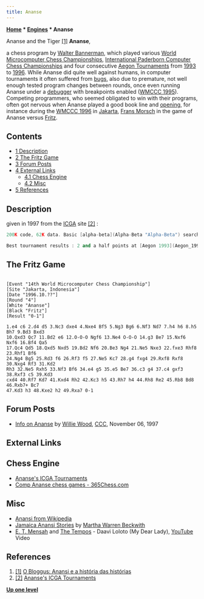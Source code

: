 ```yaml
---
title: Ananse
---
```

**[Home](Home "Home") * [Engines](Engines "Engines") * Ananse**

[](http://obloggus.blogspot.com/2012/02/anansi-e-historia-das-historias.html) Ananse and the Tiger <a id="cite-note-1" href="#cite-ref-1">[1]</a>
**Ananse**,

a chess program by [Walter Bannerman](Walter_Bannerman "Walter Bannerman"), which played various [World Microcomputer Chess Championships](World_Microcomputer_Chess_Championship "World Microcomputer Chess Championship"), [International Paderborn Computer Chess Championships](IPCCC "IPCCC") and four consecutive [Aegon Tournaments](Aegon_Tournaments "Aegon Tournaments") from [1993](Aegon_1993 "Aegon 1993") to [1996](Aegon_1996 "Aegon 1996").
While Ananse did quite well against humans, in computer tournaments it often suffered from [bugs](Engine_Testing#bugs "Engine Testing"), also due to premature, not well enough tested program changes between rounds, once even running Ananse under a [debugger](Debugging "Debugging") with breakpoints enabled ([WMCCC 1995](WMCCC_1995 "WMCCC 1995")). Competing programmers, who seemed obligated to win with their programs, often got nervous when Ananse played a good book line and [opening](Opening "Opening"), for instance during the [WMCCC 1996](WMCCC_1996 "WMCCC 1996") in [Jakarta](https://en.wikipedia.org/wiki/Jakarta), [Frans Morsch](Frans_Morsch "Frans Morsch") in the game of Ananse versus [Fritz](Fritz "Fritz").

## Contents

- [1 Description](#description)
- [2 The Fritz Game](#the-fritz-game)
- [3 Forum Posts](#forum-posts)
- [4 External Links](#external-links)
  - [4.1 Chess Engine](#chess-engine)
  - [4.2 Misc](#misc)
- [5 References](#references)

## Description

given in 1997 from the [ICGA](ICGA "ICGA") site <a id="cite-note-2" href="#cite-ref-2">[2]</a> :

```C++
200K code, 62K data. Basic [alpha-beta](Alpha-Beta "Alpha-Beta") search with several special routines providing a 'human touch'. Plays very much like a human player, even in the middle game. Search depth : 6 to 15 ply. No hash tables.

```

```C++
Best tournament results : 2 and a half points at [Aegon 1993](Aegon_1993 "Aegon 1993") and 2 points at [Aegon 1994](Aegon_1994 "Aegon 1994"), plus several misses in [Jakarta '96](WMCCC_1996 "WMCCC 1996") (due to bugs) and a good game against Fritz 4. The current version is the best ever. Many improvements with the help of participants in Geneva the last 2 human tournaments in Geneva, where Ananse was the only participating program. 

```

## The Fritz Game

```

[Event "14th World Microcomputer Chess Championship"]
[Site "Jakarta, Indonesia"]
[Date "1996.10.??"]
[Round "4"]
[White "Ananse"]
[Black "Fritz"]
[Result "0-1"]

1.e4 c6 2.d4 d5 3.Nc3 dxe4 4.Nxe4 Bf5 5.Ng3 Bg6 6.Nf3 Nd7 7.h4 h6 8.h5 Bh7 9.Bd3 Bxd3 
10.Qxd3 Qc7 11.Bd2 e6 12.O-O-O Ngf6 13.Ne4 O-O-O 14.g3 Be7 15.Nxf6 Nxf6 16.Bf4 Qa5 
17.Qc4 Qd5 18.Qxd5 Nxd5 19.Bd2 Nf6 20.Be3 Ng4 21.Ne5 Nxe3 22.fxe3 Rhf8 23.Rhf1 Bf6 
24.Ng4 Bg5 25.Rd3 f6 26.Rf3 f5 27.Ne5 Kc7 28.g4 fxg4 29.Rxf8 Rxf8 30.Nxg4 Rf3 31.Kd2 
Rh3 32.Ne5 Rxh5 33.Nf3 Bf6 34.e4 g5 35.e5 Be7 36.c3 g4 37.c4 gxf3 38.Rxf3 c5 39.Kd3 
cxd4 40.Rf7 Kd7 41.Kxd4 Rh2 42.Kc3 h5 43.Rh7 h4 44.Rh8 Re2 45.Rb8 Bd8 46.Rxb7+ Bc7 
47.Kd3 h3 48.Kxe2 h2 49.Rxa7 0-1

```

## Forum Posts

- [Info on Ananse](https://www.stmintz.com/ccc/index.php?id=11714) by [Willie Wood](Will_Singleton "Will Singleton"), [CCC](CCC "CCC"), November 06, 1997

## External Links

## Chess Engine

- [Ananse's ICGA Tournaments](https://www.game-ai-forum.org/icga-tournaments/program.php?id=30)
- [Comp Ananse chess games - 365Chess.com](https://www.365chess.com/players/Comp_Ananse)

## Misc

- [Anansi from Wikipedia](https://en.wikipedia.org/wiki/Anansi)
- [Jamaica Anansi Stories](http://www.sacred-texts.com/afr/jas/) by [Martha Warren Beckwith](https://en.wikipedia.org/wiki/Martha_Warren_Beckwith)
- [E. T. Mensah](Category:E._T._Mensah "Category:E. T. Mensah") and [The Tempos](https://en.wikipedia.org/wiki/E._T._Mensah#The_Tempos_and_later_career) - Daavi Loloto (My Dear Lady), [YouTube](https://en.wikipedia.org/wiki/YouTube) Video

## References

1. <a id="cite-ref-1" href="#cite-note-1">[1]</a> [O Bloggus: Anansi e a história das histórias](http://obloggus.blogspot.com/2012/02/anansi-e-historia-das-historias.html)
1. <a id="cite-ref-2" href="#cite-note-2">[2]</a> [Ananse's ICGA Tournaments](https://www.game-ai-forum.org/icga-tournaments/program.php?id=30)

**[Up one level](Engines "Engines")**

